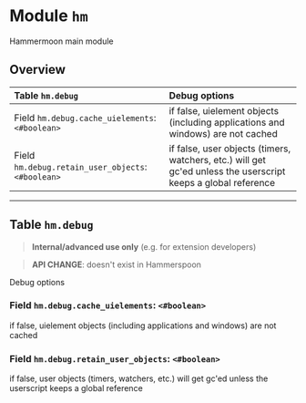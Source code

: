 # Module `hm`

Hammermoon main module



## Overview


| Table `hm.debug` | Debug options |
| :--- | :---
Field `hm.debug.cache_uielements`: `<#boolean>` | if false, uielement objects (including applications and windows) are not cached
Field `hm.debug.retain_user_objects`: `<#boolean>` | if false, user objects (timers, watchers, etc.) will get gc'ed unless the userscript keeps a global reference






-----------

## Table `hm.debug`



> **Internal/advanced use only** (e.g. for extension developers)

> **API CHANGE**: doesn't exist in Hammerspoon

Debug options



### Field `hm.debug.cache_uielements`: `<#boolean>`
if false, uielement objects (including applications and windows) are not cached




### Field `hm.debug.retain_user_objects`: `<#boolean>`
if false, user objects (timers, watchers, etc.) will get gc'ed unless the userscript keeps a global reference




